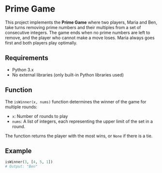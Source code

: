 # Prime Game

This project implements the **Prime Game** where two players, Maria and Ben, take turns removing prime numbers and their multiples from a set of consecutive integers. The game ends when no prime numbers are left to remove, and the player who cannot make a move loses. Maria always goes first and both players play optimally.

## Requirements

- Python 3.x
- No external libraries (only built-in Python libraries used)

## Function

The `isWinner(x, nums)` function determines the winner of the game for multiple rounds:

- `x`: Number of rounds to play
- `nums`: A list of integers, each representing the upper limit of the set in a round.

The function returns the player with the most wins, or `None` if there is a tie.

## Example

```python
isWinner(3, [4, 5, 1])
# Output: "Ben"
